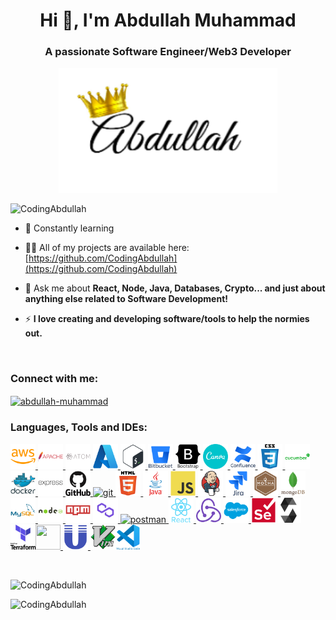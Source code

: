 <h1 align="center">Hi 👋, I'm Abdullah Muhammad</h1>
<h3 align="center">A passionate Software Engineer/Web3 Developer</h3>
<p align="center"> 
    <img src="name_logo.png" alt="logo" width="350" height="200" />
</p>

<p align="left"> <img src="https://komarev.com/ghpvc/?username=CodingAbdullah&label=Profile%20views&color=blueviolet&style=flat" alt="CodingAbdullah" /> </p>

- 🌱 Constantly learning

- 👨‍💻 All of my projects are available here: [https://github.com/CodingAbdullah](https://github.com/CodingAbdullah)

- 💬 Ask me about **React, Node, Java, Databases, Crypto... and just about anything else related to Software Development!**

- ⚡ **I love creating and developing software/tools to help the normies out.**

<br />

<h3 align="left">Connect with me:</h3>
<p align="left">
<a href="https://ca.linkedin.com/in/softwaredeveloperabdullah" target="blank"><img align="center" src="https://raw.githubusercontent.com/rahuldkjain/github-profile-readme-generator/master/src/images/icons/Social/linked-in-alt.svg" alt="abdullah-muhammad" height="30" width="40" /></a>

<br />

<h3 align="left">Languages, Tools and IDEs:</h3>

<a href="https://aws.amazon.com/" target="_blank" rel="noreferrer"> <img src="https://raw.githubusercontent.com/devicons/devicon/master/icons/amazonwebservices/amazonwebservices-plain-wordmark.svg" alt="express" width="40" height="40"/></a><a href="https://www.apache.org/" target="_blank" rel="noreferrer"> <img src="https://raw.githubusercontent.com/devicons/devicon/master/icons/apache/apache-original-wordmark.svg" alt="express" width="40" height="40"/></a><a href="https://en.wikipedia.org/wiki/Atom_(text_editor)" target="_blank" rel="noreferrer"> <img src="https://raw.githubusercontent.com/devicons/devicon/master/icons/atom/atom-original-wordmark.svg" alt="express" width="40" height="40"/></a><a href="https://azure.microsoft.com/en-ca" target="_blank" rel="noreferrer"> <img src="https://raw.githubusercontent.com/devicons/devicon/master/icons/azure/azure-original.svg" alt="express" width="40" height="40"/></a><a href="https://www.gnu.org/software/bash/" target="_blank" rel="noreferrer"> <img src="https://raw.githubusercontent.com/devicons/devicon/master/icons/bash/bash-original.svg" alt="express" width="40" height="40"/></a><a href="https://bitbucket.org" target="_blank" rel="noreferrer"> <img src="https://raw.githubusercontent.com/devicons/devicon/master/icons/bitbucket/bitbucket-original-wordmark.svg" alt="express" width="40" height="40"/></a><a href="https://getbootstrap.com/" target="_blank" rel="noreferrer"> <img src="https://raw.githubusercontent.com/devicons/devicon/master/icons/bootstrap/bootstrap-plain-wordmark.svg" alt="express" width="40" height="40"/></a><a href="https://www.canva.com/" target="_blank" rel="noreferrer"> <img src="https://raw.githubusercontent.com/devicons/devicon/master/icons/canva/canva-original.svg" alt="express" width="40" height="40"/></a><a href="https://www.atlassian.com/software/confluence" target="_blank" rel="noreferrer"> <img src="https://raw.githubusercontent.com/devicons/devicon/master/icons/confluence/confluence-original-wordmark.svg" alt="express" width="40" height="40"/></a><a href="https://www.w3schools.com/css/" target="_blank" rel="noreferrer"> <img src="https://raw.githubusercontent.com/devicons/devicon/master/icons/css3/css3-original-wordmark.svg" alt="css3" width="40" height="40"/></a><a href="https://cucumber.io/" target="_blank" rel="noreferrer"> <img src="https://raw.githubusercontent.com/devicons/devicon/master/icons/cucumber/cucumber-plain-wordmark.svg" alt="express" width="40" height="40"/></a><a href="https://www.docker.com/" target="_blank" rel="noreferrer"> <img src="https://raw.githubusercontent.com/devicons/devicon/master/icons/docker/docker-original-wordmark.svg" alt="express" width="40" height="40"/></a><a href="https://expressjs.com" target="_blank" rel="noreferrer"> <img src="https://raw.githubusercontent.com/devicons/devicon/master/icons/express/express-original-wordmark.svg" alt="express" width="40" height="40"/></a><a href="https://github.com/" target="_blank" rel="noreferrer"> <img src="https://raw.githubusercontent.com/devicons/devicon/master/icons/github/github-original-wordmark.svg" alt="express" width="40" height="40"/></a><a href="https://git-scm.com/" target="_blank" rel="noreferrer"> <img src="https://www.vectorlogo.zone/logos/git-scm/git-scm-icon.svg" alt="git" width="40" height="40"/></a><a href="https://www.w3.org/html/" target="_blank" rel="noreferrer"> <img src="https://raw.githubusercontent.com/devicons/devicon/master/icons/html5/html5-original-wordmark.svg" alt="html5" width="40" height="40"/></a><a href="https://www.java.com/en/" target="_blank" rel="noreferrer"> <img src="https://raw.githubusercontent.com/devicons/devicon/master/icons/java/java-original-wordmark.svg" alt="express" width="40" height="40"/></a><a href="https://developer.mozilla.org/en-US/docs/Web/JavaScript" target="_blank" rel="noreferrer"> <img src="https://raw.githubusercontent.com/devicons/devicon/master/icons/javascript/javascript-original.svg" alt="javascript" width="40" height="40"/></a><a href="https://www.jenkins.io/" target="_blank" rel="noreferrer"> <img src="https://raw.githubusercontent.com/devicons/devicon/master/icons/jenkins/jenkins-original.svg" alt="mongodb" width="40" height="40"/></a><a href="https://www.atlassian.com/software/jira" target="_blank" rel="noreferrer"> <img src="https://raw.githubusercontent.com/devicons/devicon/master/icons/jira/jira-original-wordmark.svg" alt="mongodb" width="40" height="40"/></a><a href="https://mochajs.org" target="_blank" rel="noreferrer"> <img src="https://raw.githubusercontent.com/devicons/devicon/master/icons/mocha/mocha-plain.svg" alt="postman" width="40" height="40"/></a><a href="https://www.mongodb.com/" target="_blank" rel="noreferrer"> <img src="https://raw.githubusercontent.com/devicons/devicon/master/icons/mongodb/mongodb-original-wordmark.svg" alt="mongodb" width="40" height="40"/></a><a href="https://www.mysql.com/" target="_blank" rel="noreferrer"> <img src="https://raw.githubusercontent.com/devicons/devicon/master/icons/mysql/mysql-original-wordmark.svg" alt="mongodb" width="40" height="40"/></a><a href="https://nodejs.org" target="_blank" rel="noreferrer"> <img src="https://raw.githubusercontent.com/devicons/devicon/master/icons/nodejs/nodejs-original-wordmark.svg" alt="nodejs" width="40" height="40"/></a><a href="https://www.npmjs.com/" target="_blank" rel="noreferrer"> <img src="https://raw.githubusercontent.com/devicons/devicon/master/icons/npm/npm-original-wordmark.svg" alt="mongodb" width="40" height="40"/></a><a href="https://polygon.technology" target="_blank" rel="noreferrer"> <img src="https://raw.githubusercontent.com/devicons/devicon/master/icons/polygon/polygon-original.svg" alt="postman" width="40" height="40"/></a><a href="https://postman.com" target="_blank" rel="noreferrer"> <img src="https://www.vectorlogo.zone/logos/getpostman/getpostman-icon.svg" alt="postman" width="40" height="40"/></a><a href="https://reactjs.org/" target="_blank" rel="noreferrer"> <img src="https://raw.githubusercontent.com/devicons/devicon/master/icons/react/react-original-wordmark.svg" alt="react" width="40" height="40"/></a><a href="https://redux.js.org" target="_blank" rel="noreferrer"> <img src="https://raw.githubusercontent.com/devicons/devicon/master/icons/redux/redux-original.svg" alt="react" width="40" height="40"/></a><a href="https://developer.salesforce.com" target="_blank" rel="noreferrer"> <img src="https://raw.githubusercontent.com/devicons/devicon/master/icons/salesforce/salesforce-original.svg" alt="react" width="40" height="40"/></a><a href="https://www.selenium.dev" target="_blank" rel="noreferrer"> <img src="https://raw.githubusercontent.com/devicons/devicon/master/icons/selenium/selenium-original.svg" alt="react" width="40" height="40"/></a><a href="https://docs.soliditylang.org/en/v0.8.17" target="_blank" rel="noreferrer"><img src="https://raw.githubusercontent.com/devicons/devicon/master/icons/solidity/solidity-original.svg" alt="react" width="40" height="40"/></a><a href="https://www.terraform.io" target="_blank" rel="noreferrer"> <img src="https://raw.githubusercontent.com/devicons/devicon/master/icons/terraform/terraform-original-wordmark.svg" alt="express" width="40" height="40"/></a><a href="https://www.typescriptlang.org/" target="_blank" rel="noreferrer"><img src="https://cdn.jsdelivr.net/gh/devicons/devicon/icons/typescript/typescript-original.svg" width="40" height="40"/></a><a href="https://unix.org" target="_blank" rel="noreferrer"> <img src="https://raw.githubusercontent.com/devicons/devicon/master/icons/unix/unix-original.svg" alt="react" width="40" height="40"/></a><a href="https://www.vim.org" target="_blank" rel="noreferrer"> <img src="https://raw.githubusercontent.com/devicons/devicon/master/icons/vim/vim-original.svg" alt="react" width="40" height="40"/></a><a href="https://code.visualstudio.com" target="_blank" rel="noreferrer"><img src="https://raw.githubusercontent.com/devicons/devicon/master/icons/vscode/vscode-original-wordmark.svg" alt="react" width="40" height="40"/></a>

<br />
<p><img align="left" src="https://github-readme-stats.vercel.app/api/top-langs?username=CodingAbdullah&show_icons=true&locale=en&layout=compact" alt="CodingAbdullah" /></p>

<br />
<p><img align="left" src="https://github-readme-streak-stats.herokuapp.com/?user=CodingAbdullah&" alt="CodingAbdullah" /><p>
